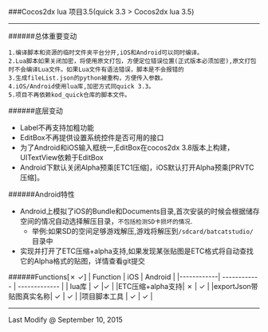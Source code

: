 ###Cocos2dx lua 项目3.5(quick 3.3 > Cocos2dx lua 3.5)

---
######总体重要变动

    1.编译脚本和资源的临时文件夹平台分开,iOS和Android可以同时编译。
    2.Lua脚本如果关闭加密，将使用原文打包，方便定位错误位置(正式版本必须加密),原文打包时不会编译Lua文件。如果Lua文件有语法错误，脚本是不会报错的
    3.生成fileList.json的python被重构，方便传入参数。
    4.iOS/Android使用lua库,加密方式同quick 3.3。
    5.项目不再依赖kod_quick仓库的脚本文件。

######底层变动

* Label不再支持加粗功能
* EditBox不再提供设置系统控件是否可用的接口
* 为了Android和iOS输入框统一,EditBox在cocos2dx 3.8版本上构建，UITextView依赖于EditBox
* Android下默认关闭Alpha预乘[ETC1压缩]，iOS默认打开Alpha预乘[PRVTC压缩]。

######Android特性

* Android上模拟了iOS的Bundle和Documents目录,首次安装的时候会根据储存空间的情况自动选择解压目录，`不包括检测SD卡损坏的情况`.
    * 举例:如果SD的空间足够游戏解压,游戏将解压到`/sdcard/batcatstudio/`目录中
* 实现并打开了ETC压缩+alpha支持,如果发现某张贴图是ETC格式将自动查找它的Alpha格式的贴图，详情查看git提交

######Functions[✗ ✓]
|  Function  | iOS          | Android       | 
|------------| ------------ | ------------- | 
|    lua库   | ✓            |✓              | 
|ETC压缩+alpha支持| ✗        | ✓             | 
|exportJson带贴图真实名称| ✓  | ✓             | 
|项目脚本工具  | ✓            | ✓             | 




---
Last Modify @ September 10, 2015